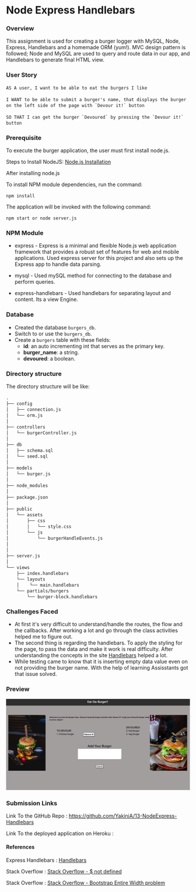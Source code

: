 # Node Express Handlebars

### Overview

This assignment is used for creating a burger logger with MySQL, Node, Express, Handlebars and a homemade ORM (yum!). MVC design pattern is followed; Node and MySQL are used to query and route data in our app, and Handlebars to generate final HTML view.

### User Story 

```
AS A user, I want to be able to eat the burgers I like

I WANT to be able to submit a burger's name, that displays the burger on the left side of the page with `Devour it!` button

SO THAT I can get the burger `Devoured` by pressing the `Devour it!` button
```


### Prerequisite

To execute the burger application, the user must first install node.js.

Steps to Install NodeJS: [Node.js Installation](https://docs.npmjs.com/downloading-and-installing-node-js-and-npm#windows-node-version-managers)

After installing node.js

To install NPM module dependencies, run the command:

```
npm install
```

The application will be invoked with the following command:

```
npm start or node server.js
```

### NPM Module

* express - Express is a minimal and flexible Node.js web application framework that provides a robust set of features for web and mobile applications. Used express server for this project and also sets up the Express app to handle data parsing.

* mysql - Used mySQL method for connecting to the database and perform queries.

* express-handlebars - Used handlebars for separating layout and content. Its a view Engine.

### Database

   * Created the database `burgers_db`.
   * Switch to or use the `burgers_db`.
   * Create a `burgers` table with these fields:
     * **id**: an auto incrementing int that serves as the primary key.
     * **burger_name**: a string.
     * **devoured**: a boolean.

### Directory structure

The directory structure will be like:

```
.
├── config
│   ├── connection.js
│   └── orm.js
│ 
├── controllers
│   └── burgerController.js
│
├── db
│   ├── schema.sql
│   └── seed.sql
│
├── models
│   └── burger.js
│ 
├── node_modules
│ 
├── package.json
│
├── public
│   └── assets
│       ├── css
│       │   └── style.css
│       └── js
│           └── burgerHandleEvents.js
│   
│
├── server.js
│
└── views
    ├── index.handlebars
    └── layouts
    │    └── main.handlebars
    └── partials/burgers
        └── burger-block.handlebars
```  

### Challenges Faced

*  At first it's very difficult to understand/handle the routes, the flow and the callbacks. After working a lot and go through the class activities helped me to figure out.
*  The second thing is regarding the handlebars. To apply the styling for the page, to pass the data and make it work is real difficulty. After understanding the concepts in the site [Handlebars](https://handlebarsjs.com/guide/builtin-helpers.html) helped a lot.
*  While testing came to know that it is inserting empty data value even on not providing the burger name. With the help of learning Assisstants got that issue solved.

### Preview

![Snapshot](public/assets/css/Snapshot.png)

### Submission Links

Link To the GitHub Repo : https://github.com/YakiniA/13-NodeExpress-Handlebars

Link To the deployed application on Heroku : 

#### References

Express Handlebars : [Handlebars](https://handlebarsjs.com/guide/builtin-helpers.html)<br/>

Stack Overflow : [Stack Overflow - $ not defined](https://stackoverflow.com/questions/2194992/jquery-is-not-defined)<br/>

Stack Overflow : [Stack Overflow - Bootstrap Entire Width problem](https://stackoverflow.com/questions/23156830/bootstrap-3-navbar-not-full-width)